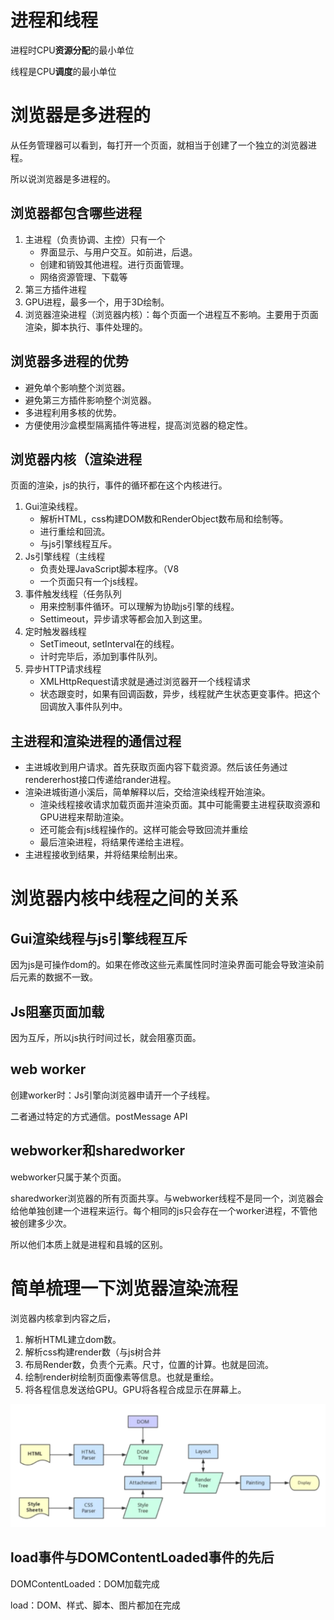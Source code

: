 # 进程和线程

进程时CPU**资源分配**的最小单位

线程是CPU**调度**的最小单位



# 浏览器是多进程的

从任务管理器可以看到，每打开一个页面，就相当于创建了一个独立的浏览器进程。

所以说浏览器是多进程的。

## 浏览器都包含哪些进程

1. 主进程（负责协调、主控）只有一个
   - 界面显示、与用户交互。如前进，后退。
   - 创建和销毁其他进程。进行页面管理。
   - 网络资源管理、下载等
2. 第三方插件进程
3. GPU进程，最多一个，用于3D绘制。
4. 浏览器渲染进程（浏览器内核）：每个页面一个进程互不影响。主要用于页面渲染，脚本执行、事件处理的。

## 浏览器多进程的优势

- 避免单个影响整个浏览器。
- 避免第三方插件影响整个浏览器。
- 多进程利用多核的优势。
- 方便使用沙盒模型隔离插件等进程，提高浏览器的稳定性。

## 浏览器内核（渲染进程

页面的渲染，js的执行，事件的循环都在这个内核进行。

1. Gui渲染线程。
   - 解析HTML，css构建DOM数和RenderObject数布局和绘制等。
   - 进行重绘和回流。
   - 与js引擎线程互斥。
2. Js引擎线程（主线程
   - 负责处理JavaScript脚本程序。（V8
   - 一个页面只有一个js线程。
3. 事件触发线程（任务队列
   - 用来控制事件循环。可以理解为协助js引擎的线程。
   - Settimeout，异步请求等都会加入到这里。
4. 定时触发器线程
   - SetTimeout, setInterval在的线程。
   - 计时完毕后，添加到事件队列。
5. 异步HTTP请求线程
   - XMLHttpRequest请求就是通过浏览器开一个线程请求
   - 状态跟变时，如果有回调函数，异步，线程就产生状态更变事件。把这个回调放入事件队列中。

## 主进程和渲染进程的通信过程

- 主进城收到用户请求。首先获取页面内容下载资源。然后该任务通过rendererhost接口传递给rander进程。
- 渲染进城街道小溪后，简单解释以后，交给渲染线程开始渲染。
  - 渲染线程接收请求加载页面并渲染页面。其中可能需要主进程获取资源和GPU进程来帮助渲染。
  - 还可能会有js线程操作的。这样可能会导致回流并重绘
  - 最后渲染进程，将结果传递给主进程。
- 主进程接收到结果，并将结果绘制出来。

# 浏览器内核中线程之间的关系

## Gui渲染线程与js引擎线程互斥

因为js是可操作dom的。如果在修改这些元素属性同时渲染界面可能会导致渲染前后元素的数据不一致。

## Js阻塞页面加载

因为互斥，所以js执行时间过长，就会阻塞页面。

## web worker

创建worker时：Js引擎向浏览器申请开一个子线程。

二者通过特定的方式通信。postMessage API

## webworker和sharedworker

webworker只属于某个页面。

sharedworker浏览器的所有页面共享。与webworker线程不是同一个，浏览器会给他单独创建一个进程来运行。每个相同的js只会存在一个worker进程，不管他被创建多少次。

所以他们本质上就是进程和县城的区别。

# 简单梳理一下浏览器渲染流程

浏览器内核拿到内容之后，

1. 解析HTML建立dom数。
2. 解析css构建render数（与js树合并
3. 布局Render数，负责个元素。尺寸，位置的计算。也就是回流。
4. 绘制render树绘制页面像素等信息。也就是重绘。
5. 将各程信息发送给GPU。GPU将各程合成显示在屏幕上。

![image-20220217171457045](https://raw.githubusercontent.com/LShang233/mdImg/master/img/20220217171631.png)

## load事件与DOMContentLoaded事件的先后

DOMContentLoaded：DOM加载完成

load：DOM、样式、脚本、图片都加在完成

